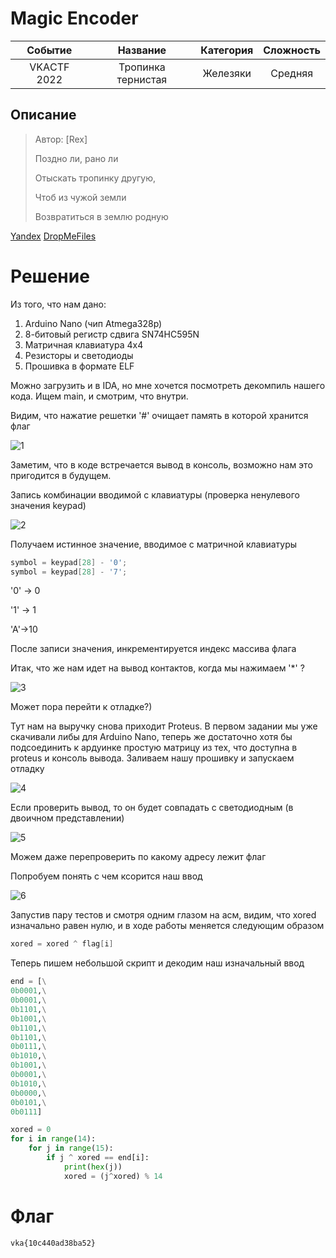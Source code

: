 # Magic Encoder

|   Cобытие   |   Название    | Категория | Сложность |
| :---------: | :-----------: | :-------: | :-------: |
| VKAСTF 2022 | Тропинка тернистая | Железяки  |  Средняя  |

## Описание

>Автор: [Rex]
>
>Поздно ли, рано ли
>
>Отыскать тропинку другую,
>
>Чтоб из чужой земли
>
>Возвратиться в землю родную

[Yandex](https://disk.yandex.ru/d/3wALt3-4I1Y_uQ)
[DropMeFiles](https://dropmefiles.com/e0zMx)

# Решение

Из того, что нам дано:

1) Arduino Nano (чип Atmega328p)
2) 8-битовый регистр сдвига SN74HC595N
3) Матричная клавиатура 4х4
4) Резисторы и светодиоды
5) Прошивка в формате ELF

Можно загрузить и в IDA, но мне хочется посмотреть декомпиль нашего кода. Ищем main, и смотрим, что внутри.

Видим, что нажатие решетки '#' очищает память в которой хранится флаг

![1](1.PNG)

Заметим, что в коде встречается вывод в консоль, возможно нам это пригодится в будущем.

Запись комбинации вводимой с клавиатуры (проверка ненулевого значения keypad)

![2](2.PNG)

Получаем истинное значение, вводимое с матричной клавиатуры 


```c++
symbol = keypad[28] - '0';
symbol = keypad[28] - '7';
```

'0' -> 0

'1' -> 1

'A'->10

После записи значения, инкрементируется индекс массива флага

Итак, что же нам идет на вывод контактов, когда мы нажимаем '*' ?

![3](3.PNG)

Может пора перейти к отладке?)

Тут нам на выручку снова приходит Proteus. В первом задании мы уже скачивали либы для Arduino Nano, теперь же достаточно хотя бы подсоединить к ардуинке простую матрицу из тех, что доступна в proteus и консоль вывода. Заливаем нашу прошивку и запускаем отладку

![4](4.PNG)

Если проверить вывод, то он будет совпадать с светодиодным (в двоичном представлении)

![5](5.PNG)

Можем даже перепроверить по какому адресу лежит флаг

Попробуем понять с чем ксорится наш ввод

![6](6.PNG)

Запустив пару тестов и смотря одним глазом на асм, видим, что xored изначально равен нулю, и в ходе работы меняется следующим образом

```C++
xored = xored ^ flag[i]
```

Теперь пишем небольшой скрипт и декодим наш изначальный ввод

```python
end = [\
0b0001,\
0b0001,\
0b1101,\
0b1001,\
0b1101,\
0b1101,\
0b0111,\
0b1010,\
0b1001,\
0b0001,\
0b1010,\
0b0000,\
0b0101,\
0b0111]

xored = 0
for i in range(14):
    for j in range(15):
        if j ^ xored == end[i]:
            print(hex(j))
            xored = (j^xored) % 14

```

# Флаг

```
vka{10c440ad38ba52}
```
